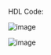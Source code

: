 HDL Code: 

![image](https://github.com/user-attachments/assets/edb5033b-1c81-436c-a0c8-0a3d706d582a)

![image](https://github.com/user-attachments/assets/1ce17319-cb77-42cc-88cd-0a6b73290289)
